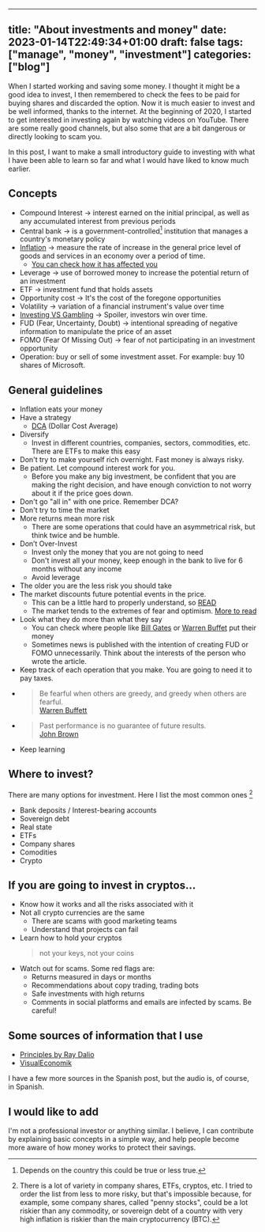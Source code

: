 
---
title: "About investments and money"
date: 2023-01-14T22:49:34+01:00
draft: false
tags: ["manage", "money", "investment"]
categories: ["blog"]
---

When I started working and saving some money. I thought it might be a good idea to invest, I then remembered to check the fees to be paid for buying shares and discarded the option.
Now it is much easier to invest and be well informed, thanks to the internet.
At the beginning of 2020, I started to get interested in investing again by watching videos on YouTube. There are some really good channels, but also some that are a bit dangerous or directly looking to scam you.

In this post, I want to make a small introductory guide to investing with what I have been able to learn so far and what I would have liked to know much earlier.

## Concepts

* Compound Interest → interest earned on the initial principal, as well as any accumulated interest from previous periods
* Central bank → is a government-controlled[^cbgob] institution that manages a country's monetary policy
* [Inflation](https://www.investopedia.com/terms/i/inflation.asp) → measure the rate of increase in the general price level of goods and services in an economy over a period of time.
  * [You can check how it has affected you](https://www.inflationtool.com/)
* Leverage → use of borrowed money to increase the potential return of an investment
* ETF → investment fund that holds assets
* Opportunity cost → It's the cost of the foregone opportunities
* Volatility → variation of a financial instrument's value over time
* [Investing VS Gambling](https://www.investopedia.com/articles/basics/09/compare-investing-gambling.asp) → Spoiler, investors win over time.
* FUD (Fear, Uncertainty, Doubt) → intentional spreading of negative information to manipulate the price of an asset
* FOMO (Fear Of Missing Out) → fear of not participating in an investment opportunity
* Operation: buy or sell of some investment asset. For example: buy 10 shares of Microsoft.

## General guidelines

* Inflation eats your money
* Have a strategy
  * [DCA](https://www.investopedia.com/terms/d/dollarcostaveraging.asp) (Dollar Cost Average)
* Diversify
  * Invest in different countries, companies, sectors, commodities, etc. There are ETFs to make this easy
* Don't try to make yourself rich overnight. Fast money is always risky.
* Be patient. Let compound interest work for you.
  * Before you make any big investment, be confident that you are making the right decision, and have enough conviction to not worry about it if the price goes down.
* Don't go "all in" with one price. Remember DCA?
* Don't try to time the market
* More returns mean more risk
  * There are some operations that could have an asymmetrical risk, but think twice and be humble.
* Don’t Over-Invest
  * Invest only the money that you are not going to need
  * Don't invest all your money, keep enough in the bank to live for 6 months without any income
  * Avoid leverage
* The older you are the less risk you should take
* The market discounts future potential events in the price.
  * This can be a little hard to properly understand, so [READ](https://www.investopedia.com/terms/d/discounting-mechanism.asp)
  * The market tends to the extremes of fear and optimism. [More to read](https://www.investopedia.com/articles/trading/04/011404.asp)
* Look what they do more than what they say
  * You can check where people like [Bill Gates](https://dataromas.com/bill-gates-portfolio/) or [Warren Buffet](https://dataromas.com/warren-buffet-portfolio/) put their money
  * Sometimes news is published with the intention of creating FUD or FOMO unnecessarily. Think about the interests of the person who wrote the article.
* Keep track of each operation that you make. You are going to need it to pay taxes.
* > Be fearful when others are greedy, and greedy when others are fearful.\
  > [Warren Buffett](https://www.investopedia.com/articles/investing/012116/warren-buffett-be-fearful-when-others-are-greedy.asp)
* > Past performance is no guarantee of future results.\
  > [John Brown](https://www.forbes.com/sites/johnbrown/2016/09/29/past-performance-is-not-indicative-of-future-results/)
* Keep learning

## Where to invest?

There are many options for investment.
Here I list the most common ones [^risky]

* Bank deposits / Interest-bearing accounts
* Sovereign debt
* Real state
* ETFs
* Company shares
* Comodities
* Crypto

## If you are going to invest in cryptos...

* Know how it works and all the risks associated with it
* Not all crypto currencies are the same
  * There are scams with good marketing teams
  * Understand that projects can fail
* Learn how to hold your cryptos
    > not your keys, not your coins
* Watch out for scams. Some red flags are:
  * Returns measured in days or months
  * Recommendations about copy trading, trading bots
  * Safe investments with high returns
  * Comments in social platforms and emails are infected by scams. Be careful!

## Some sources of information that I use

* [Principles by Ray Dalio](https://www.youtube.com/@principlesbyraydalio)
* [VisualEconomik](https://www.youtube.com/channel/UCPx_VO-AHXUDf9pwVy5bf1A)

I have a few more sources in the Spanish post, but the audio is, of course, in Spanish.

## I would like to add

I'm not a professional investor or anything similar.
I believe, I can contribute by explaining basic concepts in a simple way, and help people become more aware of how money works to protect their savings.


[^cbgob]: Depends on the country this could be true or less true.

[^risky]: There is a lot of variety in company shares, ETFs, cryptos, etc. I tried to order the list from less to more risky, but that's impossible because, for example, some company shares, called "penny stocks", could be a lot riskier than any commodity, or sovereign debt of a country with very high inflation is riskier than the main cryptocurrency (BTC).

